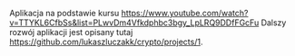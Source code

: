 Aplikacja na podstawie kursu https://www.youtube.com/watch?v=TTYKL6CfbSs&list=PLwvDm4Vfkdphbc3bgy_LpLRQ9DDfFGcFu
Dalszy rozwój aplikacji jest opisany tutaj https://github.com/lukaszluczakk/crypto/projects/1.

